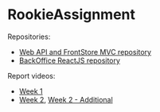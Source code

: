 # RookieAssignment

Repositories:
- [Web API and FrontStore MVC repository](https://github.com/dogsteven/RookieShop)
- [BackOffice ReactJS repository](https://github.com/dogsteven/RookieShop.BackOffice)

Report videos:
- [Week 1](https://www.youtube.com/watch?v=r7vMyeL7TzA)
- [Week 2](https://www.youtube.com/watch?v=50mGaYQAcd8), [Week 2 - Additional](https://www.youtube.com/watch?v=IeVnlrANLT4)